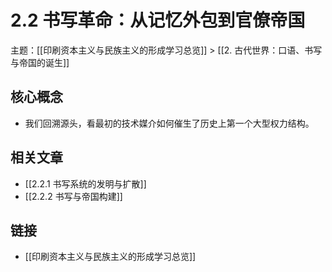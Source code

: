 # 2.2 书写革命：从记忆外包到官僚帝国

主题：[[印刷资本主义与民族主义的形成学习总览]] > [[2. 古代世界：口语、书写与帝国的诞生]]

## 核心概念

- 我们回溯源头，看最初的技术媒介如何催生了历史上第一个大型权力结构。

## 相关文章

- [[2.2.1 书写系统的发明与扩散]]
- [[2.2.2 书写与帝国构建]]

## 链接

- [[印刷资本主义与民族主义的形成学习总览]]

